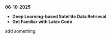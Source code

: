 **06-10-2025**
* **Deep Learning-based Satellite Data Retrieval**
* **Get Familiar with Latex Code**

add something